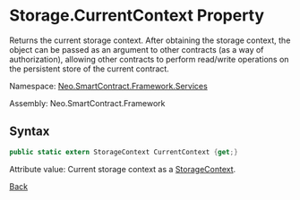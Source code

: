 # Storage.CurrentContext Property

Returns the current storage context. After obtaining the storage context, the object can be passed as an argument to other contracts (as a way of authorization), allowing other contracts to perform read/write operations on the persistent store of the current contract.

Namespace: [Neo.SmartContract.Framework.Services](../../services.md)

Assembly: Neo.SmartContract.Framework

## Syntax

```cs
public static extern StorageContext CurrentContext {get;}
```

Attribute value: Current storage context as a [StorageContext](../StorageContext.md).



[Back](../Storage.md)
